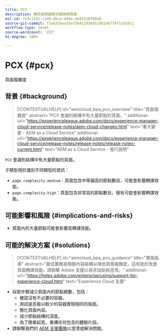 ```yaml
---
title: PCX
description: 模式偵測器程式碼說明頁面
exl-id: 7e3c1142-c349-4bce-b8de-8e91528f80a0
source-git-commit: f1e833bea35ef3b412936d529b14bff6f1cb35c1
workflow-type: tm+mt
source-wordcount: '227'
ht-degree: 100%

---
```


# PCX {#pcx}

頁面複雜度

## 背景 {#background}

>[!CONTEXTUALHELP]
>id="aemcloud_bpa_pcx_overview"
>title="頁面複雜度"
>abstract="PCX 會識別結構中有大量節點的頁面。"
>additional-url="https://experienceleague.adobe.com/docs/experience-manager-cloud-service/release-notes/aem-cloud-changes.html" text="重大變更 - AEM as a Cloud Service"
>additional-url="https://experienceleague.adobe.com/docs/experience-manager-cloud-service/release-notes/release-notes/release-notes-current.html" text="AEM as a Cloud Service - 發行說明"

`PCX` 會識別結構中有大量節點的頁面。

子類型用於識別不同類型的資訊：

* `page.complexity.medium`：頁面包含中等偏高的節點數目，可能會影響轉譯效能。
* `page.complexity.high`：頁面包含非常高的節點數目，極有可能會影響轉譯效能。

## 可能影響和風險 {#implications-and-risks}

* 頁面內的大量節點可能會影響其轉譯效能。

## 可能的解決方案 {#solutions}

>[!CONTEXTUALHELP]
>id="aemcloud_bpa_pcx_guidance"
>title="實施指導"
>abstract="最佳實務是檢閱內容結構以降低頁面複雜度，這有助於改進頁面轉譯效能。請聯繫 Adobe 支援以尋求協助與澄清。"
>additional-url="https://helpx.adobe.com/enterprise/using/support-for-experience-cloud.html" text="Experience Cloud 支援"

* 採取步驟減少頁面內的節點總數，包括：
   * 確認沒有不必要的容器。
   * 測試是否能以較少的容器實現相同的版面。
   * 簡化頁面內容。
   * 減少節點結構的深度。
   * 為了簡單起見，重構任何包含的體驗片段。
* 請聯繫我們的 [AEM 支援團隊](https://helpx.adobe.com/tw/enterprise/using/support-for-experience-cloud.html)以澄清或解決問題。
